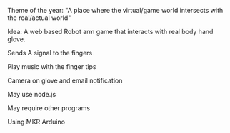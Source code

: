  Theme of the year: "A place where the virtual/game world intersects with the real/actual world"
 
Idea: A web based Robot arm game that interacts with real body hand glove. 

Sends A signal to the fingers


Play music with the finger tips

Camera on glove and email notification

May use node.js

May require other programs

Using MKR Arduino 


